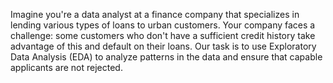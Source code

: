 Imagine you're a data analyst at a finance company that specializes in lending various types of loans to urban customers. Your company faces a challenge: some customers who don't have a sufficient credit history take advantage of this and default on their loans. Our task is to use Exploratory Data Analysis (EDA) to analyze patterns in the data and ensure that capable applicants are not rejected.
